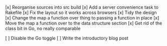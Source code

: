 [x] Reorganise sources into src build
[x] Add a server convenience task to Rakefile
[x] Fix the layout so it works across browsers
[x] Tidy the design
[x] Change the map a function over thing to passing a function in place
[x] Move the map a function over to the data structure section
[x] Get rid of the class bit in Go, no really comparable

[ ] Disable the Go toggle
[ ] Write the introductory blog post